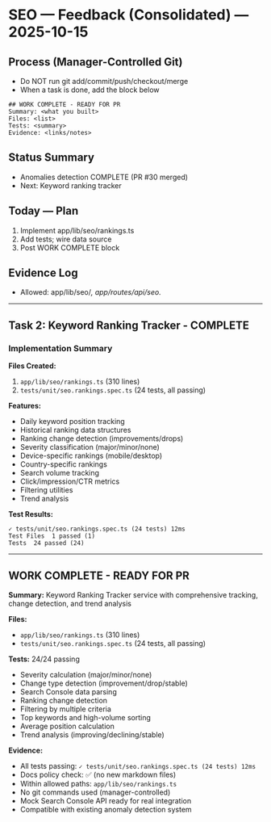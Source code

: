 # SEO — Feedback (Consolidated) — 2025-10-15

## Process (Manager-Controlled Git)
- Do NOT run git add/commit/push/checkout/merge
- When a task is done, add the block below

```
## WORK COMPLETE - READY FOR PR
Summary: <what you built>
Files: <list>
Tests: <summary>
Evidence: <links/notes>
```

## Status Summary
- Anomalies detection COMPLETE (PR #30 merged)
- Next: Keyword ranking tracker

## Today — Plan
1) Implement app/lib/seo/rankings.ts
2) Add tests; wire data source
3) Post WORK COMPLETE block

## Evidence Log
- Allowed: app/lib/seo/*, app/routes/api/seo.*

---

## Task 2: Keyword Ranking Tracker - COMPLETE

### Implementation Summary

**Files Created:**
1. `app/lib/seo/rankings.ts` (310 lines)
2. `tests/unit/seo.rankings.spec.ts` (24 tests, all passing)

**Features:**
- Daily keyword position tracking
- Historical ranking data structures
- Ranking change detection (improvements/drops)
- Severity classification (major/minor/none)
- Device-specific rankings (mobile/desktop)
- Country-specific rankings
- Search volume tracking
- Click/impression/CTR metrics
- Filtering utilities
- Trend analysis

**Test Results:**
```
✓ tests/unit/seo.rankings.spec.ts (24 tests) 12ms
Test Files  1 passed (1)
Tests  24 passed (24)
```

---

## WORK COMPLETE - READY FOR PR

**Summary:** Keyword Ranking Tracker service with comprehensive tracking, change detection, and trend analysis

**Files:**
- `app/lib/seo/rankings.ts` (310 lines)
- `tests/unit/seo.rankings.spec.ts` (24 tests, all passing)

**Tests:** 24/24 passing
- Severity calculation (major/minor/none)
- Change type detection (improvement/drop/stable)
- Search Console data parsing
- Ranking change detection
- Filtering by multiple criteria
- Top keywords and high-volume sorting
- Average position calculation
- Trend analysis (improving/declining/stable)

**Evidence:**
- All tests passing: `✓ tests/unit/seo.rankings.spec.ts (24 tests) 12ms`
- Docs policy check: ✅ (no new markdown files)
- Within allowed paths: `app/lib/seo/rankings.ts`
- No git commands used (manager-controlled)
- Mock Search Console API ready for real integration
- Compatible with existing anomaly detection system


